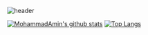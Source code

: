 ![header](https://capsule-render.vercel.app/api?type=waving&color=gradient&height=300&section=header&text=Hi%20I'm%20Mohammad%20Amin%20Dehmolaee&fontSize=40&animation=scaleIn&fontAlignY=38&desc=Computer%20Vision%20Specialist%20&descAlignY=51&descAlign=62)



[![MohammadAmin's github stats](https://github-readme-stats.vercel.app/api?username=MohammadAminDHM&theme=dark)](https://github.com/anuraghazra/github-readme-stats)
[![Top Langs](https://github-readme-stats.vercel.app/api/top-langs/?username=MohammadAminDHM&layout=compact&theme=dark)](https://github.com/anuraghazra/github-readme-stats)
